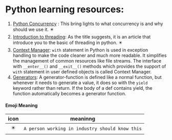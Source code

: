 # Python learning resources:

1. [Python Concurrency](https://realpython.com/python-concurrency/) : This bring lights to what concurrency is and why should we use it. :eight_pointed_black_star:
2. [Introduction to threading](https://realpython.com/intro-to-python-threading/): As the title suggests, it is an article that introduce you to the basic of threading in python. :eight_pointed_black_star:
3. [Context Manager](https://www.geeksforgeeks.org/with-statement-in-python/): `with` statement in Python is used in exception handling to make the code cleaner and much more readable. It simplifies the management of common resources like file streams. The interface with `__enter__()` and `__exit__()` methods which provides the support of `with` statement in user defined objects is called Context Manager.
4. [Generators](https://www.geeksforgeeks.org/generators-in-python/): A generator-function is defined like a normal function, but whenever it needs to generate a value, it does so with the `yield` keyword rather than return. If the body of a def contains yield, the function automatically becomes a generator function.


#### Emoji Meaning

| icon | meaninng |
| :-: | - |
| :eight_pointed_black_star: | `A person working in industry should know this` |
